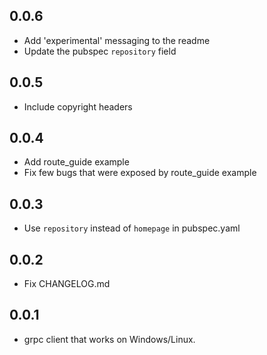 ## 0.0.6

* Add 'experimental' messaging to the readme
* Update the pubspec `repository` field

## 0.0.5

* Include copyright headers

## 0.0.4

* Add route_guide example
* Fix few bugs that were exposed by route_guide example

## 0.0.3

* Use `repository` instead of `homepage` in pubspec.yaml

## 0.0.2

* Fix CHANGELOG.md

## 0.0.1

* grpc client that works on Windows/Linux.
